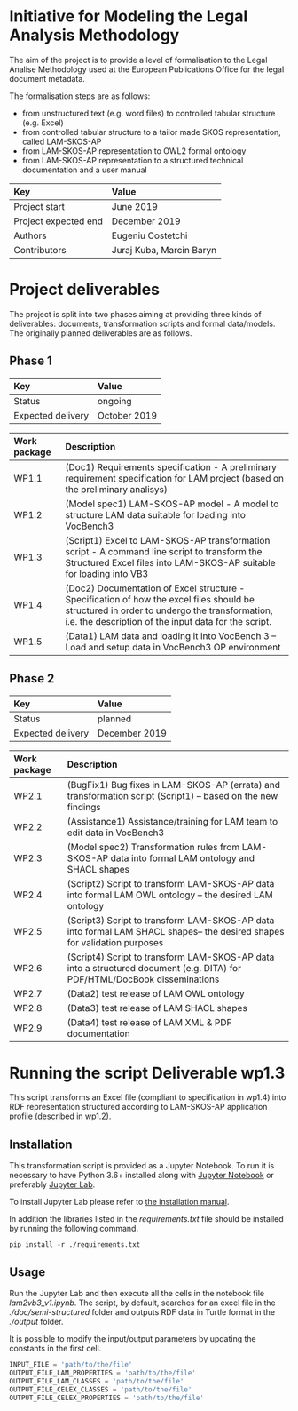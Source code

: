 # Initiative for Modeling the Legal Analysis Methodology


The aim of the project is to provide a level of formalisation to the Legal Analise Methodology used at the European Publications Office for the legal document metadata. 

The formalisation steps are as follows: 
- from unstructured text (e.g. word files) to controlled tabular structure (e.g. Excel)
- from controlled tabular structure to a tailor made SKOS representation, called LAM-SKOS-AP
- from LAM-SKOS-AP representation to OWL2 formal ontology
- from LAM-SKOS-AP representation to a structured technical documentation and a user manual

  
| Key | Value |
| :--- | :--- | 
| Project start| June 2019 |
| Project expected end| December 2019 |
| Authors | Eugeniu Costetchi |
| Contributors | Juraj Kuba, Marcin Baryn |
 
 
# Project deliverables 

The project is split into two phases aiming at providing three kinds of deliverables: documents, transformation scripts and formal data/models. The originally planned deliverables are as follows. 

## Phase 1
| Key | Value |
| :--- | :--- | 
| Status | ongoing |
| Expected delivery| October 2019|

| Work package | Description |
| :--- | :--- |
|  WP1.1 | (Doc1) Requirements specification - A preliminary requirement specification for LAM project (based on the preliminary analisys) |
|  WP1.2 | (Model spec1) LAM-SKOS-AP model - A model to structure LAM data suitable for loading into VocBench3 |
|  WP1.3 | (Script1) Excel to LAM-SKOS-AP transformation script  - A command line script to transform the Structured Excel files into LAM-SKOS-AP suitable for loading into VB3 |
|  WP1.4 | (Doc2) Documentation of Excel structure - Specification of how the excel files should be structured in order to undergo the transformation, i.e. the description of the input data for the script. |
|  WP1.5 | (Data1) LAM data and loading it into VocBench 3 – Load and setup data in VocBench3 OP environment |

## Phase 2
| Key | Value |
| :--- | :--- |
|Status| planned|
|Expected delivery| December 2019| 


| Work package  | Description |
| :--- | :--- |
|  WP2.1 | (BugFix1) Bug fixes in LAM-SKOS-AP (errata) and transformation script (Script1) – based on the new findings |
|  WP2.2 | (Assistance1) Assistance/training for LAM team to edit data in VocBench3 |
|  WP2.3 | (Model spec2) Transformation rules from LAM-SKOS-AP data into formal LAM ontology and SHACL shapes |
|  WP2.4 | (Script2) Script to transform LAM-SKOS-AP data into formal LAM OWL ontology  – the desired LAM ontology |
|  WP2.5 | (Script3) Script to transform LAM-SKOS-AP data into formal LAM SHACL shapes– the desired shapes for validation purposes |
|  WP2.6 | (Script4) Script to transform LAM-SKOS-AP data into a structured document (e.g. DITA) for PDF/HTML/DocBook disseminations |
|  WP2.7 | (Data2) test release of LAM OWL ontology |
|  WP2.8 | (Data3) test release of LAM SHACL shapes |
|  WP2.9 | (Data4) test release of LAM XML & PDF documentation |


# Running the script Deliverable wp1.3  
  This script  transforms an Excel file (compliant to specification in wp1.4) into RDF representation structured according to LAM-SKOS-AP application profile (described in wp1.2). 

## Installation 

This transformation script is provided as a Jupyter Notebook. To run it is necessary to have Python 3.6+ installed along with [Jupyter Notebook](https://jupyter.org/install) or preferably [Jupyter Lab](https://jupyterlab.readthedocs.io/en/stable/getting_started/installation.html).

To install Jupyter Lab please refer to [the installation manual](https://jupyterlab.readthedocs.io/en/stable/getting_started/installation.html).  


In addition the libraries listed in the *requirements.txt* file should be installed by running the following command.  

```shell script
pip install -r ./requirements.txt
```

## Usage
 
Run the Jupyter Lab and then execute all the cells in the notebook file *lam2vb3_v1.ipynb*.
The script, by default, searches for an excel file in the *./doc/semi-structured* folder and outputs RDF data in Turtle format in the *./output* folder. 

It is possible to modify the input/output parameters by updating the constants in the first cell. 
```Python
INPUT_FILE = 'path/to/the/file'
OUTPUT_FILE_LAM_PROPERTIES = 'path/to/the/file' 
OUTPUT_FILE_LAM_CLASSES = 'path/to/the/file'
OUTPUT_FILE_CELEX_CLASSES = 'path/to/the/file'
OUTPUT_FILE_CELEX_PROPERTIES = 'path/to/the/file'
``` 




